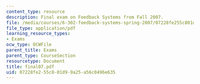 ```yaml
---
content_type: resource
description: Final exam on Feedback Systems from Fall 2007.
file: /media/courses/6-302-feedback-systems-spring-2007/07228fe255c801d99a25a56c0496e635_final07.pdf
file_type: application/pdf
learning_resource_types:
- Exams
ocw_type: OCWFile
parent_title: Exams
parent_type: CourseSection
resourcetype: Document
title: final07.pdf
uid: 07228fe2-55c8-01d9-9a25-a56c0496e635
---
```

